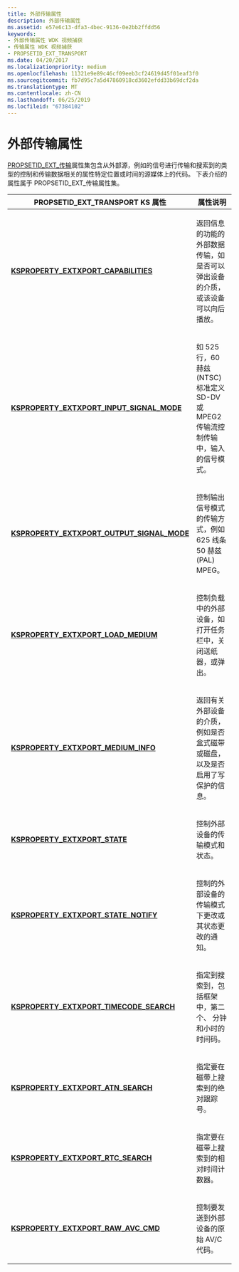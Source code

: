 ```yaml
---
title: 外部传输属性
description: 外部传输属性
ms.assetid: e57e6c13-dfa3-4bec-9136-0e2bb2ffdd56
keywords:
- 外部传输属性 WDK 视频捕获
- 传输属性 WDK 视频捕获
- PROPSETID_EXT_TRANSPORT
ms.date: 04/20/2017
ms.localizationpriority: medium
ms.openlocfilehash: 11321e9e89c46cf09eeb3cf24619d45f01eaf3f0
ms.sourcegitcommit: fb7d95c7a5d47860918cd3602efdd33b69dcf2da
ms.translationtype: MT
ms.contentlocale: zh-CN
ms.lasthandoff: 06/25/2019
ms.locfileid: "67384102"
---
```

# <a name="external-transport-properties"></a>外部传输属性


[PROPSETID\_EXT\_传输](https://docs.microsoft.com/windows-hardware/drivers/stream/propsetid-ext-transport)属性集包含从外部源，例如的信号进行传输和搜索到的类型的控制和传输数据相关的属性特定位置或时间的源媒体上的代码。 下表介绍的属性属于 PROPSETID\_EXT\_传输属性集。

<table>
<colgroup>
<col width="50%" />
<col width="50%" />
</colgroup>
<thead>
<tr class="header">
<th>PROPSETID_EXT_TRANSPORT KS 属性</th>
<th>属性说明</th>
</tr>
</thead>
<tbody>
<tr class="odd">
<td><p><a href="https://docs.microsoft.com/windows-hardware/drivers/stream/ksproperty-extxport-capabilities" data-raw-source="[&lt;strong&gt;KSPROPERTY_EXTXPORT_CAPABILITIES&lt;/strong&gt;](https://docs.microsoft.com/windows-hardware/drivers/stream/ksproperty-extxport-capabilities)"><strong>KSPROPERTY_EXTXPORT_CAPABILITIES</strong></a></p></td>
<td><p>返回信息的功能的外部数据传输，如是否可以弹出设备的介质，或该设备可以向后播放。</p></td>
</tr>
<tr class="even">
<td><p><a href="https://docs.microsoft.com/windows-hardware/drivers/stream/ksproperty-extxport-input-signal-mode" data-raw-source="[&lt;strong&gt;KSPROPERTY_EXTXPORT_INPUT_SIGNAL_MODE&lt;/strong&gt;](https://docs.microsoft.com/windows-hardware/drivers/stream/ksproperty-extxport-input-signal-mode)"><strong>KSPROPERTY_EXTXPORT_INPUT_SIGNAL_MODE</strong></a></p></td>
<td><p>如 525 行，60 赫兹 (NTSC) 标准定义 SD-DV 或 MPEG2 传输流控制传输中，输入的信号模式。</p></td>
</tr>
<tr class="odd">
<td><p><a href="https://docs.microsoft.com/windows-hardware/drivers/stream/ksproperty-extxport-output-signal-mode" data-raw-source="[&lt;strong&gt;KSPROPERTY_EXTXPORT_OUTPUT_SIGNAL_MODE&lt;/strong&gt;](https://docs.microsoft.com/windows-hardware/drivers/stream/ksproperty-extxport-output-signal-mode)"><strong>KSPROPERTY_EXTXPORT_OUTPUT_SIGNAL_MODE</strong></a></p></td>
<td><p>控制输出信号模式的传输方式，例如 625 线条 50 赫兹 (PAL) MPEG。</p></td>
</tr>
<tr class="even">
<td><p><a href="https://docs.microsoft.com/windows-hardware/drivers/stream/ksproperty-extxport-load-medium" data-raw-source="[&lt;strong&gt;KSPROPERTY_EXTXPORT_LOAD_MEDIUM&lt;/strong&gt;](https://docs.microsoft.com/windows-hardware/drivers/stream/ksproperty-extxport-load-medium)"><strong>KSPROPERTY_EXTXPORT_LOAD_MEDIUM</strong></a></p></td>
<td><p>控制负载中的外部设备，如打开任务栏中，关闭送纸器，或弹出。</p></td>
</tr>
<tr class="odd">
<td><p><a href="https://docs.microsoft.com/windows-hardware/drivers/stream/ksproperty-extxport-medium-info" data-raw-source="[&lt;strong&gt;KSPROPERTY_EXTXPORT_MEDIUM_INFO&lt;/strong&gt;](https://docs.microsoft.com/windows-hardware/drivers/stream/ksproperty-extxport-medium-info)"><strong>KSPROPERTY_EXTXPORT_MEDIUM_INFO</strong></a></p></td>
<td><p>返回有关外部设备的介质，例如是否盒式磁带或磁盘，以及是否启用了写保护的信息。</p></td>
</tr>
<tr class="even">
<td><p><a href="https://docs.microsoft.com/windows-hardware/drivers/stream/ksproperty-extxport-state" data-raw-source="[&lt;strong&gt;KSPROPERTY_EXTXPORT_STATE&lt;/strong&gt;](https://docs.microsoft.com/windows-hardware/drivers/stream/ksproperty-extxport-state)"><strong>KSPROPERTY_EXTXPORT_STATE</strong></a></p></td>
<td><p>控制外部设备的传输模式和状态。</p></td>
</tr>
<tr class="odd">
<td><p><a href="https://docs.microsoft.com/windows-hardware/drivers/stream/ksproperty-extxport-state-notify" data-raw-source="[&lt;strong&gt;KSPROPERTY_EXTXPORT_STATE_NOTIFY&lt;/strong&gt;](https://docs.microsoft.com/windows-hardware/drivers/stream/ksproperty-extxport-state-notify)"><strong>KSPROPERTY_EXTXPORT_STATE_NOTIFY</strong></a></p></td>
<td><p>控制的外部设备的传输模式下更改或其状态更改的通知。</p></td>
</tr>
<tr class="even">
<td><p><a href="https://docs.microsoft.com/windows-hardware/drivers/stream/ksproperty-extxport-timecode-search" data-raw-source="[&lt;strong&gt;KSPROPERTY_EXTXPORT_TIMECODE_SEARCH&lt;/strong&gt;](https://docs.microsoft.com/windows-hardware/drivers/stream/ksproperty-extxport-timecode-search)"><strong>KSPROPERTY_EXTXPORT_TIMECODE_SEARCH</strong></a></p></td>
<td><p>指定到搜索到，包括框架中，第二个、 分钟和小时的时间码。</p></td>
</tr>
<tr class="odd">
<td><p><a href="https://docs.microsoft.com/windows-hardware/drivers/stream/ksproperty-extxport-atn-search" data-raw-source="[&lt;strong&gt;KSPROPERTY_EXTXPORT_ATN_SEARCH&lt;/strong&gt;](https://docs.microsoft.com/windows-hardware/drivers/stream/ksproperty-extxport-atn-search)"><strong>KSPROPERTY_EXTXPORT_ATN_SEARCH</strong></a></p></td>
<td><p>指定要在磁带上搜索到的绝对跟踪号。</p></td>
</tr>
<tr class="even">
<td><p><a href="https://docs.microsoft.com/windows-hardware/drivers/stream/ksproperty-extxport-rtc-search" data-raw-source="[&lt;strong&gt;KSPROPERTY_EXTXPORT_RTC_SEARCH&lt;/strong&gt;](https://docs.microsoft.com/windows-hardware/drivers/stream/ksproperty-extxport-rtc-search)"><strong>KSPROPERTY_EXTXPORT_RTC_SEARCH</strong></a></p></td>
<td><p>指定要在磁带上搜索到的相对时间计数器。</p></td>
</tr>
<tr class="odd">
<td><p><a href="https://docs.microsoft.com/windows-hardware/drivers/stream/ksproperty-raw-avc-cmd" data-raw-source="[&lt;strong&gt;KSPROPERTY_EXTXPORT_RAW_AVC_CMD&lt;/strong&gt;](https://docs.microsoft.com/windows-hardware/drivers/stream/ksproperty-raw-avc-cmd)"><strong>KSPROPERTY_EXTXPORT_RAW_AVC_CMD</strong></a></p></td>
<td><p>控制要发送到外部设备的原始 AV/C 代码。</p></td>
</tr>
</tbody>
</table>

 

 

 




